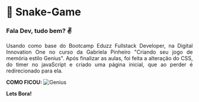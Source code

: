# :rocket: Snake-Game
### Fala Dev, tudo bem? :v: 

<p align="justify">Usando como base do Bootcamp Eduzz Fullstack Developer, na Digital Innovation One no curso da Gabriela Pinheiro "Criando seu jogo de memória estilo Genius". 
Após finalizar as aulas, foi feita a alteração do CSS, do timer no javaScript e criado uma página inicial, que ao perder é redirecionado para ela.</p>

**COMO FICOU:**
![Genius](https://user-images.githubusercontent.com/66649954/137764164-c1a7a2a0-074c-4564-8df4-9be32fa9cffa.png)

**Lets Bora!**